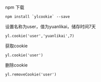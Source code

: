 
npm 下载

    npm install `ylcookie` --save

设置名称为user，值为yuanlikai，储存时间7天

    yl.cookie('user','yuanlikai',7) 

获取cookie

    yl.cookie('user') 

删除cookie

    yl.removeCookie('user') 
